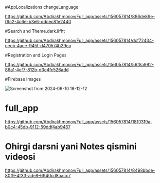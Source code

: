 #AppLocalizations changeLanguage


https://github.com/Abdirakhmonov/Full_app/assets/156057814/886de89e-f9c2-4c6e-b3e6-ddcec81e2440






#Search and Theme.dark.lifht



https://github.com/Abdirakhmonov/Full_app/assets/156057814/dcf72434-cecb-4ace-945f-d470574b29ea



#Registration and Login Pages


https://github.com/Abdirakhmonov/Full_app/assets/156057814/56f8a982-86a1-4cf7-812b-d3c4fc526add

#Firebase images

![Screenshot from 2024-06-10 16-12-12](https://github.com/Abdirakhmonov/Full_app/assets/156057814/f5fe8354-d414-4276-b960-b2ca75017247)




# full_app

https://github.com/Abdirakhmonov/Full_app/assets/156057814/1810319a-b0c4-45db-9112-59ddf4ab9467


# Ohirgi darsni yani Notes qismini videosi


https://github.com/Abdirakhmonov/Full_app/assets/156057814/8498bbce-80f9-4f33-ade8-6940cd8aacc7


